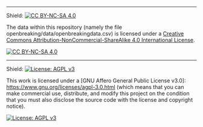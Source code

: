 <description of repository purpose>

---

Shield: [![CC BY-NC-SA 4.0][cc-by-nc-sa-shield]][cc-by-nc-sa]

The data within this repository (namely the file openbreaking/data/openbreakingdata.csv) is licensed under a
[Creative Commons Attribution-NonCommercial-ShareAlike 4.0 International License][cc-by-nc-sa].

[![CC BY-NC-SA 4.0][cc-by-nc-sa-image]][cc-by-nc-sa]

[cc-by-nc-sa]: http://creativecommons.org/licenses/by-nc-sa/4.0/
[cc-by-nc-sa-image]: https://licensebuttons.net/l/by-nc-sa/4.0/88x31.png
[cc-by-nc-sa-shield]: https://img.shields.io/badge/License-CC%20BY--NC--SA%204.0-lightgrey.svg

---
  
Shield: [![License: AGPL v3](https://img.shields.io/badge/License-AGPL%20v3-blue.svg)](https://www.gnu.org/licenses/agpl-3.0)

This work is licensed under a [GNU Affero General Public License v3.0]: https://www.gnu.org/licenses/agpl-3.0.html (which means that you can make commercial use, distribute, and modify this project on the condition that you must also disclose the source code with the license and copyright notice).

[![License: AGPL v3](https://img.shields.io/badge/License-AGPL%20v3-blue.svg)](https://www.gnu.org/licenses/agpl-3.0)

[cc-by-nc-sa]: https://www.gnu.org/licenses/agpl-3.0.html
[cc-by-nc-sa-image]: https://www.gnu.org/graphics/agplv3-155x51.png
[cc-by-nc-sa-shield]: https://img.shields.io/badge/License-AGPL%20v3-blue.svg
